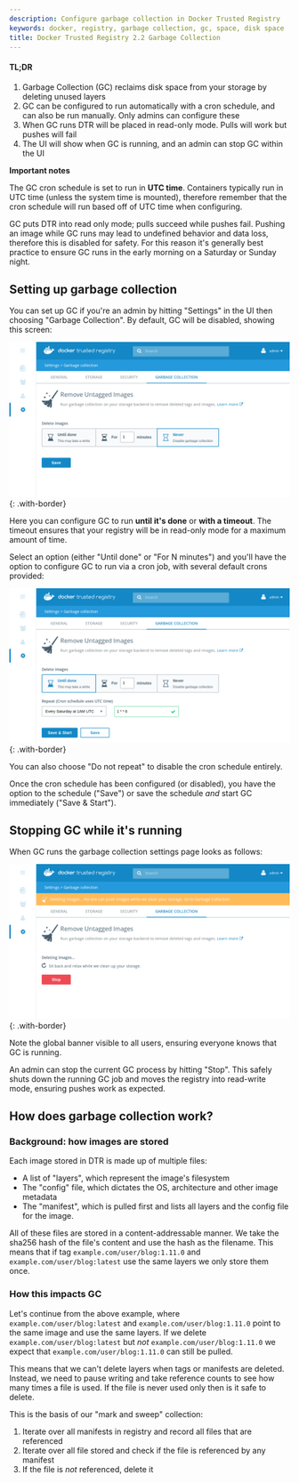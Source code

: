 ```yaml
---
description: Configure garbage collection in Docker Trusted Registry
keywords: docker, registry, garbage collection, gc, space, disk space
title: Docker Trusted Registry 2.2 Garbage Collection
---
```


#### TL;DR

1. Garbage Collection (GC) reclaims disk space from your storage by deleting
unused layers
2. GC can be configured to run automatically with a cron schedule, and can also
be run manually. Only admins can configure these
3. When GC runs DTR will be placed in read-only mode.  Pulls will work but
pushes will fail
4. The UI will show when GC is running, and an admin can stop GC within the UI

**Important notes**

The GC cron schedule is set to run in **UTC time**.  Containers typically run in
UTC time (unless the system time is mounted), therefore remember that the cron
schedule will run based off of UTC time when configuring.

GC puts DTR into read only mode; pulls succeed while pushes fail.  Pushing an
image while GC runs may lead to undefined behavior and data loss, therefore
this is disabled for safety.  For this reason it's generally best practice to
ensure GC runs in the early morning on a Saturday or Sunday night.


## Setting up garbage collection

You can set up GC if you're an admin by hitting "Settings" in the UI then
choosing "Garbage Collection".  By default, GC will be disabled, showing this
screen:

![](../../images/garbage-collection-1.png){: .with-border}

Here you can configure GC to run **until it's done** or **with a timeout**.
The timeout ensures that your registry will be in read-only mode for a maximum
amount of time.

Select an option (either "Until done" or "For N minutes") and you'll have the
option to configure GC to run via a cron job, with several default crons
provided:

![](../../images/garbage-collection-2.png){: .with-border}

You can also choose "Do not repeat" to disable the cron schedule entirely.

Once the cron schedule has been configured (or disabled), you have the option to
the schedule ("Save") or save the schedule *and* start GC immediately ("Save
&amp; Start").

## Stopping GC while it's running

When GC runs the garbage collection settings page looks as follows:

![](../../images/garbage-collection-3.png){: .with-border}

Note the global banner visible to all users, ensuring everyone knows that GC is
running.

An admin can stop the current GC process by hitting "Stop".  This safely shuts
down the running GC job and moves the registry into read-write mode, ensuring
pushes work as expected.

## How does garbage collection work?

### Background: how images are stored

Each image stored in DTR is made up of multiple files:

- A list of "layers", which represent the image's filesystem
- The "config" file, which dictates the OS, architecture and other image
metadata
- The "manifest", which is pulled first and lists all layers and the config file
for the image.

All of these files are stored in a content-addressable manner.  We take the
sha256 hash of the file's content and use the hash as the filename.  This means
that if tag `example.com/user/blog:1.11.0` and `example.com/user/blog:latest`
use the same layers we only store them once.

### How this impacts GC

Let's continue from the above example, where `example.com/user/blog:latest` and
`example.com/user/blog:1.11.0` point to the same image and use the same layers.
If we delete `example.com/user/blog:latest` but *not*
`example.com/user/blog:1.11.0` we expect that `example.com/user/blog:1.11.0`
can still be pulled.

This means that we can't delete layers when tags or manifests are deleted.  
Instead, we need to pause writing and take reference counts to see how many
times a file is used.  If the file is never used only then is it safe to delete.

This is the basis of our "mark and sweep" collection:

1. Iterate over all manifests in registry and record all files that are
referenced
2. Iterate over all file stored and check if the file is referenced by any
manifest
3. If the file is *not* referenced, delete it
